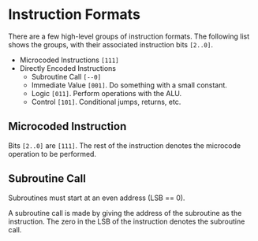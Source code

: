 # Instruction Formats

There are a few high-level groups of instruction formats.  The following list shows the groups, with their associated instruction bits `[2..0]`.

* Microcoded Instructions `[111]`
* Directly Encoded Instructions
  * Subroutine Call `[--0]`
  * Immediate Value `[001]`.  Do something with a small constant.
  * Logic `[011]`.  Perform operations with the ALU.
  * Control `[101]`.  Conditional jumps, returns, etc.

## Microcoded Instruction

Bits `[2..0]` are `[111]`.
The rest of the instruction denotes the microcode operation to be performed.

## Subroutine Call

Subroutines must start at an even address (LSB == 0).

A subroutine call is made by giving the address of the subroutine as the instruction.  The zero in the LSB of the instruction denotes the subroutine call.
